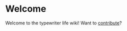 <!-- TITLE: Wiki Home -->
<!-- SUBTITLE: A community maintained typewriter wiki -->

# Welcome
Welcome to the typewriter life wiki!  Want to [contribute](contribute)?